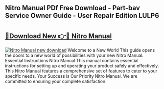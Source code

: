 ## Nitro Manual PDf Free Download - Part-bav Service Owner Guide - User Repair Edition LULP6

# <h2><a href="http://cf22153.oget.top/?id=Nitro+Manual">🔗Download New 👉🔴 Nitro Manual</a></h2>

[![Nitro Manual new download](https://i.imgur.com/5g1atiW.png)](http://cf22153.oget.top/?id=Nitro+Manual)
Welcome to a New World This guide opens the doors to a new world of possibilities with your new Nitro Manual. Essential Instructions Nitro Manual This manual contains essential instructions for setting up and operating your product safely and effectively. This Nitro Manual features a comprehensive set of features to cater to your specific needs. Your Success is Our Priority Nitro Manual. We are committed to ensuring your complete satisfaction.
